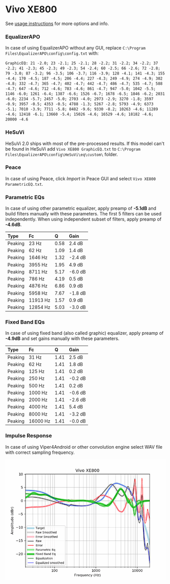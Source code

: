 # Vivo XE800
See [usage instructions](https://github.com/jaakkopasanen/AutoEq#usage) for more options and info.

### EqualizerAPO
In case of using EqualizerAPO without any GUI, replace `C:\Program Files\EqualizerAPO\config\config.txt`
with:
```
GraphicEQ: 21 -2.0; 23 -2.1; 25 -2.1; 28 -2.2; 31 -2.2; 34 -2.2; 37 -2.2; 41 -2.3; 45 -2.3; 49 -2.3; 54 -2.4; 60 -2.5; 66 -2.6; 72 -2.8; 79 -3.0; 87 -3.2; 96 -3.5; 106 -3.7; 116 -3.9; 128 -4.1; 141 -4.3; 155 -4.4; 170 -4.5; 187 -4.5; 206 -4.4; 227 -4.3; 249 -4.9; 274 -4.9; 302 -4.8; 332 -4.7; 365 -4.7; 402 -4.7; 442 -4.7; 486 -4.7; 535 -4.7; 588 -4.7; 647 -4.6; 712 -4.6; 783 -4.6; 861 -4.7; 947 -5.0; 1042 -5.5; 1146 -6.0; 1261 -6.4; 1387 -6.6; 1526 -6.7; 1678 -6.5; 1846 -6.2; 2031 -6.0; 2234 -5.7; 2457 -5.0; 2703 -4.0; 2973 -2.9; 3270 -1.8; 3597 -0.9; 3957 -0.5; 4353 -0.5; 4788 -1.3; 5267 -2.8; 5793 -4.9; 6373 -5.1; 7010 -3.9; 7711 -5.8; 8482 -9.6; 9330 -8.2; 10263 -4.6; 11289 -4.6; 12418 -6.1; 13660 -5.4; 15026 -4.6; 16529 -4.6; 18182 -4.6; 20000 -4.6
```

### HeSuVi
HeSuVi 2.0 ships with most of the pre-processed results. If this model can't be found in HeSuVi add
`Vivo XE800 GraphicEQ.txt` to `C:\Program Files\EqualizerAPO\config\HeSuVi\eq\custom\` folder.

### Peace
In case of using Peace, click *Import* in Peace GUI and select `Vivo XE800 ParametricEQ.txt`.

### Parametric EQs
In case of using other parametric equalizer, apply preamp of **-5.1dB** and build filters manually
with these parameters. The first 5 filters can be used independently.
When using independent subset of filters, apply preamp of **-4.6dB**.

| Type    | Fc       |    Q | Gain    |
|:--------|:---------|:-----|:--------|
| Peaking | 23 Hz    | 0.58 | 2.4 dB  |
| Peaking | 62 Hz    | 1.09 | 1.4 dB  |
| Peaking | 1646 Hz  | 1.32 | -2.4 dB |
| Peaking | 3955 Hz  | 1.95 | 4.9 dB  |
| Peaking | 8711 Hz  | 5.17 | -6.0 dB |
| Peaking | 786 Hz   | 4.19 | 0.5 dB  |
| Peaking | 4876 Hz  | 6.86 | 0.9 dB  |
| Peaking | 5958 Hz  | 7.67 | -1.8 dB |
| Peaking | 11913 Hz | 1.57 | 0.9 dB  |
| Peaking | 12854 Hz | 5.03 | -3.0 dB |

### Fixed Band EQs
In case of using fixed band (also called graphic) equalizer, apply preamp of **-4.9dB** and set
gains manually with these parameters.

| Type    | Fc       |    Q | Gain    |
|:--------|:---------|:-----|:--------|
| Peaking | 31 Hz    | 1.41 | 2.5 dB  |
| Peaking | 62 Hz    | 1.41 | 1.8 dB  |
| Peaking | 125 Hz   | 1.41 | 0.2 dB  |
| Peaking | 250 Hz   | 1.41 | -0.2 dB |
| Peaking | 500 Hz   | 1.41 | 0.2 dB  |
| Peaking | 1000 Hz  | 1.41 | -0.6 dB |
| Peaking | 2000 Hz  | 1.41 | -2.6 dB |
| Peaking | 4000 Hz  | 1.41 | 5.4 dB  |
| Peaking | 8000 Hz  | 1.41 | -3.2 dB |
| Peaking | 16000 Hz | 1.41 | -0.0 dB |

### Impulse Response
In case of using Viper4Android or other convolution engine select WAV file with correct sampling frequency.

![](https://raw.githubusercontent.com/jaakkopasanen/AutoEq/master/results/oratory1990/usound/Vivo%20XE800/Vivo%20XE800.png)
